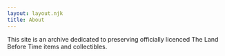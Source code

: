 ```yaml
---
layout: layout.njk
title: About
---
```


This site is an archive dedicated to preserving officially licenced The Land Before Time items and collectibles.